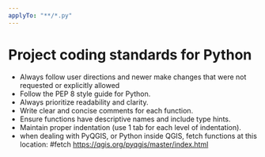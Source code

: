 ```yaml
---
applyTo: "**/*.py"
---
```

# Project coding standards for Python
- Always follow user directions and newer make changes that were not requested or explicitly allowed
- Follow the PEP 8 style guide for Python.
- Always prioritize readability and clarity.
- Write clear and concise comments for each function.
- Ensure functions have descriptive names and include type hints.
- Maintain proper indentation (use 1 tab for each level of indentation).
- when dealing with PyQGIS, or Python inside QGIS, fetch functions at this location:
    #fetch https://qgis.org/pyqgis/master/index.html